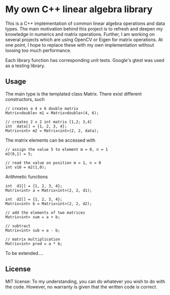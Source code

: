 # My own C++ linear algebra library

This is a C++ implementation of common linear algebra operations and data types.
The main motivation behind this project is to refresh and deepen my knowledge in numerics and matrix operations.
Further, I am working on several projects which are using OpenCV or Eigen for matrix operations. 
At one point, I hope to replace these with my own implementation without loosing too much performance.

Each library function has corresponding unit tests.
Google's gtest was used as a testing library.


Usage
-----

The main type is the templated class Matrix. There exist different constructors, such

    // creates a 4 x 6 double matrix
    Matrix<double> m1 = Matrix<double>(4, 6);
    
    // creates 2 x 2 int matrix [1,2; 3,4]
    int  data[] = {1, 2, 3, 4};
    Matrix<int> m2 = Matrix<int>(2, 2, data);
    
The matrix elements can be accessed with

    // assign the value 5 to element m = 0, n = 1
    m2(0,1) = 5;
    
    // read the value on position m = 1, n = 0
    int v10 = m2(1,0);


Arithmetic functions

    int  d1[] = {1, 2, 3, 4};
    Matrix<int> a = Matrix<int>(2, 2, d1);

    int  d2[] = {1, 2, 3, 4};
    Matrix<int> b = Matrix<int>(2, 2, d2);

    // add the elements of two matrices
    Matrix<int> sum = a + b;

    // subtract
    Matrix<int> sub = a - b;

    // matrix multiplication
    Matrix<int> prod = a * b;
    
    
To be extended....

License
-------
MIT license: To my understanding, you can do whatever you wish to do with the code. However, no warranty is given that the written code is correct.


